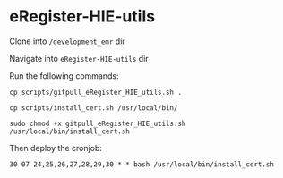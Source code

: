 # eRegister-HIE-utils

Clone into `/development_emr` dir

Navigate into `eRegister-HIE-utils` dir

Run the following commands:
```
cp scripts/gitpull_eRegister_HIE_utils.sh .
```
```
cp scripts/install_cert.sh /usr/local/bin/
```
```
sudo chmod +x gitpull_eRegister_HIE_utils.sh /usr/local/bin/install_cert.sh
```

Then deploy the cronjob:
```
30 07 24,25,26,27,28,29,30 * * bash /usr/local/bin/install_cert.sh
```

